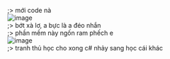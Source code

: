 ;> mới code nà<br>
![image](https://github.com/user-attachments/assets/71d6521c-9278-487e-8826-f11d9f9a965d)<br>
;> bớt xà lơ, a bực là a đéo nhắn<br>
;> phần mềm này ngốn ram phếch e<br>
![image](https://github.com/user-attachments/assets/346d83e7-a64d-4dea-8672-4929f60aadf4)<br>
;> tranh thủ học cho xong c# nhảy sang học cái khác 

